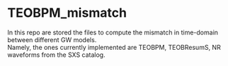 # TEOBPM_mismatch
In this repo are stored the files to compute the mismatch in time-domain between different GW models.\
Namely, the ones currently implemented are TEOBPM, TEOBResumS, NR waveforms from the SXS catalog.
